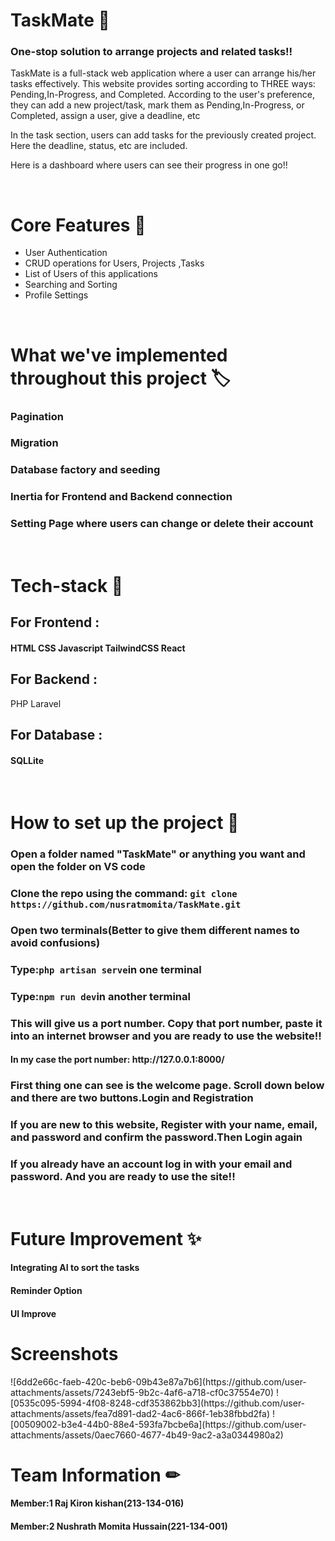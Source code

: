 <h1>TaskMate 📝</h1>
<h3> One-stop solution to arrange projects and related tasks!!</h3>
<p>TaskMate is a full-stack web application where a user can arrange his/her tasks effectively. This website provides sorting according to THREE ways: Pending,In-Progress, and Completed.
According to the user's preference, they can add a new project/task, mark them as Pending,In-Progress, or Completed, assign a user, give a deadline, etc</p>
<p>In the task section, users can add tasks for the previously created project. Here the deadline, status, etc are included.</p>
<p>Here is a dashboard where users can see their progress in one go!!</p>

</br>

<h1>Core Features 🎇</h1>
<ul>
    <li>User Authentication</li>
    <li>CRUD operations for Users, Projects ,Tasks</li>
    <li>List of Users of this applications</li>
    <li>Searching and Sorting</li>
    <li>Profile Settings</li>
</ul>

</br> 

<h1>What we've implemented throughout this project 🏷</h1>
<h3>Pagination</h3>
<h3>Migration</h3>
<h3>Database factory and seeding</h3>
<h3>Inertia for Frontend and Backend connection</h3>
<h3>Setting Page where users can change or delete their account</h3>

</br>

<h1>Tech-stack 👾</h1>
<h2>For Frontend : </h2>
<h4>HTML CSS Javascript TailwindCSS React</h4>
<h2>For Backend : </h2>
<h43>PHP Laravel</h4>
<h2>For Database : </h2>
<h4>SQLLite</h4>

</br>

<h1>How to set up the project 🔗</h1>
<h3>Open a folder named "TaskMate" or anything you want and open the folder on VS code</h3>
<h3>Clone the repo using the command: <code>git clone https://github.com/nusratmomita/TaskMate.git</code></h3>
<h3>Open two terminals(Better to give them different names to avoid confusions)</h3>
<h3>Type:<code>php artisan serve</code>in one terminal</h3>
<h3>Type:<code>npm run dev</code>in another terminal</h3>
<h3>This will give us a port number. Copy that port number, paste it into an internet browser and you are ready to use the website!!</h3>
<h4>In my case the port number: http://127.0.0.1:8000/ </h4>
<h3>First thing one can see is the welcome page. Scroll down below and there are two buttons.Login and Registration</h3>
<h3>If you are new to this website, Register with your name, email, and password and confirm the password.Then Login again</h3>
<h3>If you already have an account log in with your email and password. And you are ready to use the site!!</h3>

</br>

<h1>Future Improvement ✨</h1>
<h4>Integrating AI to sort the tasks</h4>

<h4>Reminder Option</h4>
<h4>UI Improve</h4>

<h1>Screenshots</h1>
![6dd2e66c-faeb-420c-beb6-09b43e87a7b6](https://github.com/user-attachments/assets/7243ebf5-9b2c-4af6-a718-cf0c37554e70)
![0535c095-5994-4f08-8248-cdf353862bb3](https://github.com/user-attachments/assets/fea7d891-dad2-4ac6-866f-1eb38fbbd2fa)
![00509002-b3e4-44b0-88e4-593fa7bcbe6a](https://github.com/user-attachments/assets/0aec7660-4677-4b49-9ac2-a3a0344980a2)




</br> 

<h1>Team Information ✏</h1>
<h4>Member:1 Raj Kiron kishan(213-134-016)</h4>
<h4>Member:2 Nushrath Momita Hussain(221-134-001)</h4>
